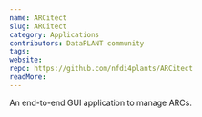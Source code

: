 ```yaml
---
name: ARCitect
slug: ARCitect
category: Applications
contributors: DataPLANT community
tags: 
website:
repo: https://github.com/nfdi4plants/ARCitect
readMore: 
---
```


An end-to-end GUI application to manage ARCs. 
